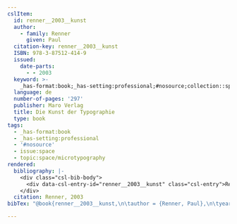 ```yaml
---
cslItem:
  id: renner__2003__kunst
  author:
    - family: Renner
      given: Paul
  citation-key: renner__2003__kunst
  ISBN: 978-3-87512-414-9
  issued:
    date-parts:
      - - 2003
  keyword: >-
    _has-format:book;_has-setting:professional;#nosource;collection::space::microtypography
  language: de
  number-of-pages: '297'
  publisher: Maro Verlag
  title: Die Kunst der Typographie
  type: book
tags:
  - _has-format:book
  - _has-setting:professional
  - '#nosource'
  - issue:space
  - topic:space/microtypography
rendered:
  bibliography: |-
    <div class="csl-bib-body">
      <div data-csl-entry-id="renner__2003__kunst" class="csl-entry">Renner, P. 2003 <i>Die Kunst der Typographie</i>. Maro Verlag.</div>
    </div>
  citation: Renner, 2003
bibTex: "@book{renner__2003__kunst,\n\tauthor = {Renner, Paul},\n\tyear = {2003},\n\tpublisher = {Maro Verlag},\n\ttitle = {Die {Kunst} der {Typographie}},\n}\n\n"

---
```


